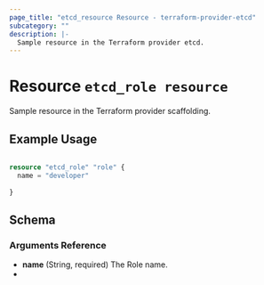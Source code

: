 ```yaml
---
page_title: "etcd_resource Resource - terraform-provider-etcd"
subcategory: ""
description: |-
  Sample resource in the Terraform provider etcd.
---
```


# Resource `etcd_role resource`

Sample resource in the Terraform provider scaffolding.

## Example Usage

```terraform

resource "etcd_role" "role" {
  name = "developer"
  
}

```

## Schema

### Arguments Reference

- **name** (String, required) The Role name.
- 


